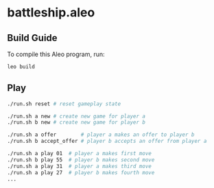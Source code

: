 # battleship.aleo

## Build Guide

To compile this Aleo program, run:
```bash
leo build
```

## Play
```bash
./run.sh reset # reset gameplay state

./run.sh a new # create new game for player a
./run.sh b new # create new game for player b

./run.sh a offer        # player a makes an offer to player b
./run.sh b accept_offer # player b accepts an offer from player a

./run.sh a play 01  # player a makes first move
./run.sh b play 55  # player b makes second move
./run.sh a play 31  # player a makes third move
./run.sh a play 27  # player b makes fourth move
...

```